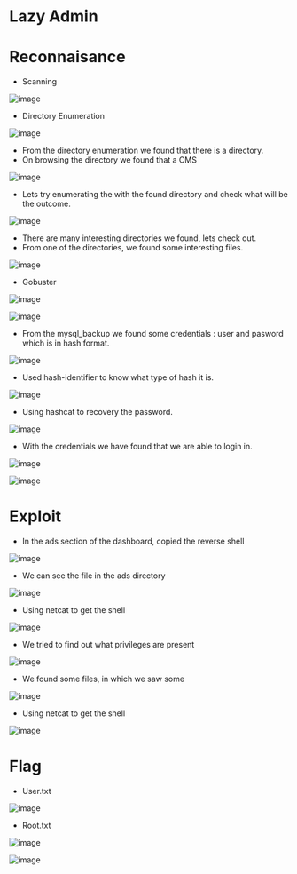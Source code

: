 # Lazy Admin

# Reconnaisance

* Scanning

![image](https://github.com/it-crypto/WriteUp/assets/54020728/ca006b17-c74e-4bb4-9c6b-edbed22e2af4)

* Directory Enumeration

![image](https://github.com/it-crypto/WriteUp/assets/54020728/b0f715c6-e098-4e20-ba8e-8822dddbb398)

* From the directory enumeration we found that there is a directory.
* On browsing the directory we found that a CMS 

![image](https://github.com/it-crypto/WriteUp/assets/54020728/62cd2c8a-d3f8-430e-a013-3868810633e2)

* Lets try enumerating the with the found directory and check what will be the outcome.

![image](https://github.com/it-crypto/WriteUp/assets/54020728/58166db5-0f94-416e-afa2-6e3ee81ec34a)

* There are many interesting directories we found, lets check out.
* From one of the directories, we found some interesting files.

![image](https://github.com/it-crypto/WriteUp/assets/54020728/86a0d0a5-01ee-47b7-917c-438a073de114)

* Gobuster

![image](https://github.com/it-crypto/WriteUp/assets/54020728/fdcccdc3-53ce-43f4-acb6-5225fdf9a50a)

![image](https://github.com/it-crypto/WriteUp/assets/54020728/5e641731-60e3-4b72-963b-4c9f695b364d)

* From the mysql_backup we found some credentials : user and pasword which is in hash format.

![image](https://github.com/it-crypto/WriteUp/assets/54020728/295049a1-7104-4a1e-b51b-87d9d8d27d41)

* Used hash-identifier to know what type of hash it is.

![image](https://github.com/it-crypto/WriteUp/assets/54020728/914efdc4-f83e-4900-8b22-1d2159b81dc4)

* Using hashcat to recovery the password.

![image](https://github.com/it-crypto/WriteUp/assets/54020728/ab189667-04fe-46bf-8b7b-b62591e64994)

* With the credentials we have found that we are able to login in.

![image](https://github.com/it-crypto/WriteUp/assets/54020728/974810d9-43f6-40c3-ac1c-1ebd82f0eb8d)

![image](https://github.com/it-crypto/WriteUp/assets/54020728/bdc8ef44-a645-4188-9134-4f3c8859d0d5)

# Exploit

* In the ads section of the dashboard, copied the reverse shell

![image](https://github.com/it-crypto/WriteUp/assets/54020728/214ae8e9-f2c0-4276-a2c6-596028bfcb15)

* We can see the file in the ads directory

![image](https://github.com/it-crypto/WriteUp/assets/54020728/f7a2d039-5693-46c6-b813-139f693c6857)

* Using netcat to get the shell

![image](https://github.com/it-crypto/WriteUp/assets/54020728/b21dd208-9e97-42c0-8698-0a5fd523309a)

* We tried to find out what privileges are present

![image](https://github.com/it-crypto/WriteUp/assets/54020728/108f9a23-2bce-4d1d-93c8-056e96173eeb)

* We found some files, in which we saw some 

![image](https://github.com/it-crypto/WriteUp/assets/54020728/edeb31ff-4e61-4b27-93b5-f4f10b1a97ff)

* Using netcat to get the shell

![image](https://github.com/it-crypto/WriteUp/assets/54020728/d197b3cc-7d22-480e-a191-f5cacdf9456b)

# Flag

* User.txt

![image](https://github.com/it-crypto/WriteUp/assets/54020728/32c3be1c-4383-4827-9eb6-cd53811540d5)

* Root.txt

![image](https://github.com/it-crypto/WriteUp/assets/54020728/97297fb3-5d58-4f1d-b871-dd89df4d0f21)

![image](https://github.com/it-crypto/WriteUp/assets/54020728/6f1ab9b5-578b-4d71-95a2-b5f5dcd12e80)
